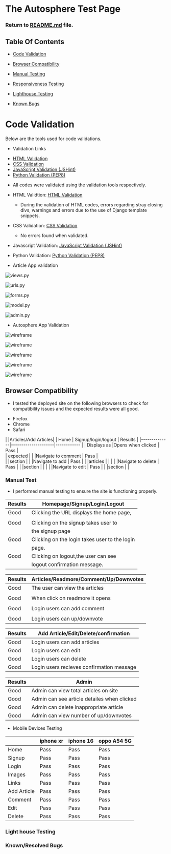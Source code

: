 # The Autosphere Test Page

### Return to [README.md](README.md) file.

## Table Of Contents


- [Code Validation](#code-validation)
- [Browser Compatibility](#browser-compatibility)
- [Manual Testing](#manual-testing)
- [Responsiveness Testing](#responsiveness-testing)
- [Lighthouse Testing](#lighthouse-testing)

- [Known Bugs](#known-bugs)


# Code Validation

Below are the tools used for code validations.

* Validation Links

- [HTML Validation](https://validator.w3.org/)
- [CSS Validation](https://jigsaw.w3.org/css-validator/)
- [JavaScript Validation (JSHint)](https://jshint.com/)
- [Python Validation (PEP8)](https://pep8ci.herokuapp.com/)


 * All codes were validated using the validation tools respectively.

  * HTML Validtion: [HTML Validation](https://validator.w3.org/)
     * During the validation of HTML codes, errors regarding stray closing divs, warnings and errors due to the use of Django template snippets. 
 * CSS Validation: [CSS Validation](https://jigsaw.w3.org/css-validator/)

    * No errors found when validated.

 * Javascript Validation: [JavaScript Validation (JSHint)](https://jshint.com/)



 * Python Validation: [Python Validation (PEP8)](https://pep8ci.herokuapp.com/)

 - Article App validation

 ![views.py](static/images/viewspy.png)

 ![urls.py](static/images/urlspy.png)

 ![forms.py](static/images/formspy.png)

 ![model.py](static/images/modelspy.png)

 ![admin.py](static/images/adminspy.png)


 - Autosphere App Validation

 ![wireframe](static/images/wireframe6.png)

 ![wireframe](static/images/wireframe6.png)

 ![wireframe](static/images/wireframe6.png)

 ![wireframe](static/images/wireframe6.png)

 ![wireframe](static/images/wireframe6.png)


 




## Browser Compatibility
 
 * I tested the deployed site on the following  browsers to check for compatibility issues and the expected results were all good.

 - Firefox
 - Chrome
 - Safari

   
|              |Articles/Add Articles|
|   Home       | Signup/login/logout |   Results    |
|--------------|---------------------|------------  |
| Displays as  |Opens when clicked   |  Pass        |  
|  expected    |
|              |Navigate to comment  |  Pass        |   
|              |section              |
|              |Navigate to add      |  Pass        |
|              |articles
|              |                     |
|              |Navigate to delete   |  Pass        |
|              |section
|              |                     |
|              |Navigate to edit     |  Pass        |
|              |section              |              |





### Manual Test 


* I performed manual testing to ensure the site is functioning properly.




| Results|Homepage/Signup/Login/Logout
|--------|-------------------------------
|Good    |Clicking the URL displays  the home page,
|        |
|Good    |Clicking on the signup takes user to 
|        |the signup page
|Good    |Clicking on the login takes user to the login 
|        |page.
|Good    |Clicking on logout,the user can see 
|        |logout confirmation message.



|Results |Articles/Readmore/Comment/Up/Downvotes
|--------|----------------------------------------
|Good    |The user can view the articles
|        |
|Good    |When click on readmore it opens
|        |
|Good    |Login users can add comment 
|        |
|Good    |Login users can up/downvote



|Results |Add Article/Edit/Delete/confirmation
|--------|---------------------------------------
|Good    |Login users can add articles
|Good    |Login users can edit
|Good    |Login users can delete
|Good    |Login users recieves confirmation message



|Results |Admin
|--------|---------------------------------------
|Good    |Admin can view total articles on site
|Good    |Admin can see article detailes when clicked
|Good    |Admin can delete inappropriate article
|Good    |Admin can view number of up/downvotes




* Mobile Devices Testing
	
|           |iphone xr |iphone 16 | oppo A54 5G|
|---------- | ---------|----------|------------|
|Home  	   | Pass 	  |Pass 	    |Pass        |
|Signup     | Pass     |Pass      |Pass        |
|Login      | Pass     |Pass      |Pass        |
|Images 	   | Pass 	  |Pass 	    |Pass        |
|Links 	   | Pass 	  |Pass 	    |Pass        |
|Add Article| Pass     |Pass      |Pass        |
|Comment    | Pass     |Pass      |Pass        |
|Edit       | Pass     |Pass      |Pass        |
|Delete     | Pass     |Pass      |Pass        |



### Light house Testing



### Known/Resolved Bugs